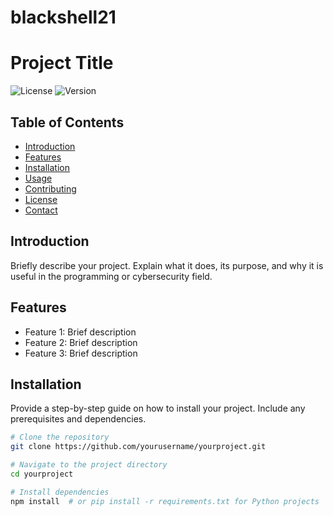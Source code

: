 # blackshell21

# Project Title

![License](https://img.shields.io/badge/license-MIT-blue.svg) ![Version](https://img.shields.io/badge/version-1.0.0-brightgreen.svg)

## Table of Contents
- [Introduction](#introduction)
- [Features](#features)
- [Installation](#installation)
- [Usage](#usage)
- [Contributing](#contributing)
- [License](#license)
- [Contact](#contact)

## Introduction
Briefly describe your project. Explain what it does, its purpose, and why it is useful in the programming or cybersecurity field.

## Features
- Feature 1: Brief description
- Feature 2: Brief description
- Feature 3: Brief description

## Installation
Provide a step-by-step guide on how to install your project. Include any prerequisites and dependencies.

```bash
# Clone the repository
git clone https://github.com/yourusername/yourproject.git

# Navigate to the project directory
cd yourproject

# Install dependencies
npm install  # or pip install -r requirements.txt for Python projects
